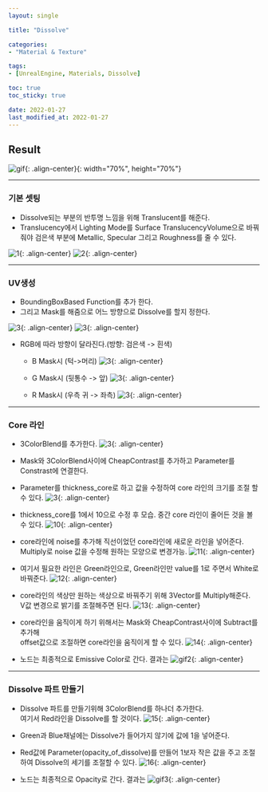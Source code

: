 ```yaml
---
layout: single

title: "Dissolve"

categories:
- "Material & Texture"

tags:
- [UnrealEngine, Materials, Dissolve]

toc: true
toc_sticky: true

date: 2022-01-27
last_modified_at: 2022-01-27
---  
```

  
Result
---  
![gif](/Images/Material&Texture/M_Dissolve_gif.gif){: .align-center}{: width="70%", height="70%"}
  
---  
  
### 기본 셋팅
  * Dissolve되는 부분의 반투명 느낌을 위해 Translucent를 해준다.
  * Translucency에서 Lighting Mode를 Surface TranslucencyVolume으로 바꿔줘야 검은색 부분에 Metallic, Specular 그리고 Roughness를 줄 수 있다.
  
![1](/Images/Material&Texture/M_Dissolve1.png){: .align-center}
![2](/Images/Material&Texture/M_Dissolve2.png){: .align-center}  
  
---  
  
### UV생성
  * BoundingBoxBased Function를 추가 한다.
  * 그리고 Mask를 해줌으로 어느 방향으로 Dissolve를 할지 정한다.
    
![3](/Images/Material&Texture/M_Dissolve3.png){: .align-center}
![3](/Images/Material&Texture/M_Dissolve4.png){: .align-center}  

- RGB에 따라 방향이 달라진다.(방향: 검은색 -> 흰색)
  * B Mask시 (턱->머리)
![3](/Images/Material&Texture/M_Dissolve5.png){: .align-center}  
    
  * G Mask시 (뒷통수 -> 앞)
![3](/Images/Material&Texture/M_Dissolve6.png){: .align-center}  
    
  * R Mask시 (우측 귀 -> 좌측)
![3](/Images/Material&Texture/M_Dissolve7.png){: .align-center}  
      
---  
  
### Core 라인
  * 3ColorBlend를 추가한다.
![3](/Images/Material&Texture/M_Dissolve8.png){: .align-center}  
    
  * Mask와 3ColorBlend사이에 CheapContrast를 추가하고 Parameter를 Constrast에 연결한다.
  * Parameter를 thickness_core로 하고 값을 수정하여 core 라인의 크기를 조절 할 수 있다.
    ![3](/Images/Material&Texture/M_Dissolve9.png){: .align-center}  
    
  * thickness_core를 1에서 10으로 수정 후 모습. 중간 core 라인이 줄어든 것을 볼 수 있다.
  ![10](/Images/Material&Texture/M_Dissolve10.png){: .align-center}
      
  * core라인에 noise를 추가해 직선이었던 core라인에 새로운 라인을 넣어준다.  
    Multiply로 noise 값을 수정해 원하는 모양으로 변경가능.
    ![11](/Images/Material&Texture/M_Dissolve11.png){: .align-center}  
    
  * 여기서 필요한 라인은 Green라인으로, Green라인만 value를 1로 주면서 White로 바꿔준다.
    ![12](/Images/Material&Texture/M_Dissolve12.png){: .align-center}  
    
  * core라인의 색상만 원하는 색상으로 바꿔주기 위해 3Vector를 Multiply해준다.  
    V값 변경으로 밝기를 조절해주면 된다.
    ![13](/Images/Material&Texture/M_Dissolve13.png){: .align-center}  
    
  * core라인을 움직이게 하기 위해서는 Mask와 CheapContrast사이에 Subtract를 추가해  
offset값으로 조절하면 core라인을 움직이게 할 수 있다.
    ![14](/Images/Material&Texture/M_Dissolve14.png){: .align-center}  
    
  * 노드는 최종적으로 Emissive Color로 간다. 결과는
    ![gif2](/Images/Material&Texture/M_Dissolve_gif2.gif){: .align-center}  
    
---  
  
### Dissolve 파트 만들기  
  * Dissolve 파트를 만들기위해 3ColorBlend를 하나더 추가한다.  
여기서 Red라인을 Dissolve를 할 것이다.
    ![15](/Images/Material&Texture/M_Dissolve15.png){: .align-center}  
    
  * Green과 Blue채널에는 Dissolve가 들어가지 않기에 값에 1을 넣어준다.
  * Red값에 Parameter(opacity_of_dissolve)를 만들어 1보자 작은 값을 주고 조절하여 Dissolve의 세기를 조절할 수 있다.
    ![16](/Images/Material&Texture/M_Dissolve16.png){: .align-center}  
    
  * 노드는 최종적으로 Opacity로 간다. 결과는
    ![gif3](/Images/Material&Texture/M_Dissolve_gif3.gif){: .align-center}
